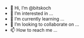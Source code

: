 - 👋 Hi, I’m @bitskoch
- 👀 I’m interested in ...
- 🌱 I’m currently learning ...
- 💞️ I’m looking to collaborate on ...
- 📫 How to reach me ...

<!---
bitskoch/bitskoch is a ✨ special ✨ repository because its `README.md` (this file) appears on your GitHub profile.
You can click the Preview link to take a look at your changes.
--->
